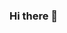 ### Hi there 👋

<!--
**osamakawish/osamakawish** is a ✨ _special_ ✨ repository because its `README.md` (this file) appears on your GitHub profile.

Here are some ideas to get you started:

🔭 I’m currently working on a Windows Forms application for a Sudoku variation. Also working on a stock market social media application similar to StockWits.

🌱 I’m currently learning Unity, .Net/C#, WPF, Windows Forms, etc. I am also learning to use various APIs in C#. 

👯 I’m looking to collaborate on anything! I love finance, math, and have experience with graphic design. I also have a bit of an interest in blogging.

🤔 I’m looking for help with teaching people about C# or advanced mathematical concepts. 

💬 Ask me about C#, math, life, etc.

📫 How to reach me: Email me at osamakawish@gmail.com

⚡ Fun fact: There's a lot of parallels between Ancient Indian philosophy with Enlightenment and Ancient Greek philosophy.

